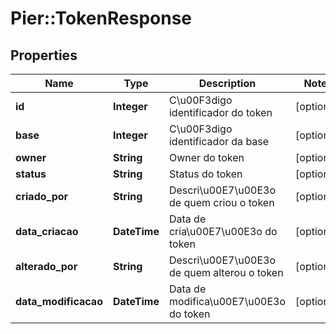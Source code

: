# Pier::TokenResponse

## Properties
Name | Type | Description | Notes
------------ | ------------- | ------------- | -------------
**id** | **Integer** | C\u00F3digo identificador do token | [optional] 
**base** | **Integer** | C\u00F3digo identificador da base | [optional] 
**owner** | **String** | Owner do token | [optional] 
**status** | **String** | Status do token | [optional] 
**criado_por** | **String** | Descri\u00E7\u00E3o de quem criou o token | [optional] 
**data_criacao** | **DateTime** | Data de cria\u00E7\u00E3o do token | [optional] 
**alterado_por** | **String** | Descri\u00E7\u00E3o de quem alterou o token | [optional] 
**data_modificacao** | **DateTime** | Data de modifica\u00E7\u00E3o do token | [optional] 


